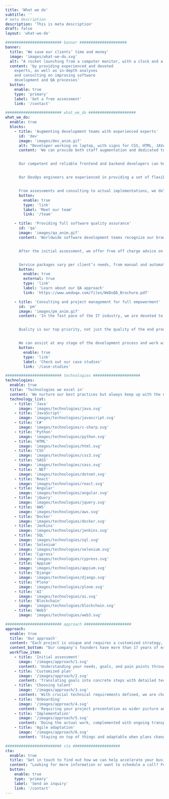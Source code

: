 ```yaml
---
title: 'What we do'
subtitle: ''
# meta description
description: 'This is meta description'
draft: false
layout: 'what-we-do'

######################### banner #####################
banner:
  title: 'We save our clients’ time and money'
  image: 'images/what-we-do.svg'
  alt: "A rocket lounching from a computer monitor, with a clock and a calendar on the wall."
  content: 'by providing experienced and devoted
    experts, as well as in-depth analyses
    and consulting on improving software
    development and QA processes'
  button:
    enable: true
    type: 'primary'
    label: 'Get a free assessment'
    link: '/contact'

######################### what_we_do #####################
what_we_do:
  enable: true
  blocks:
    - title: 'Augmenting development teams with experienced experts'
      id: 'dev'
      image: 'images/dev_anim.gif'
      alt: "Developer working on laptop, with signs for CSS, HTML, JAVA and JS around him."
      content: 'We can provide both staff augmentation and dedicated teams, depending on your needs.


      Our competent and reliable frontend and backend developers can help your ideas come to life and create top quality web solutions.


      Our DevOps engineers are experienced in providing a set of flexible services designed to enable you to build and deliver products faster and more reliably.


      From assessments and consulting to actual implementations, we deliver the most powerful development solutions.'
      button:
        enable: true
        type: 'link'
        label: 'Meet our team'
        link: '/team'

    - title: 'Providing full software quality assurance'
      id: 'qa'
      image: 'images/qa_anim.gif'
      content: 'Worldwide software development teams recognize our brand, [WeDoQA](https://www.wedoqa.com), as a reputable international supplier of QA services. Our experience with a variety of technologies guarantees that you have access to the finest options for any type of project.


      After the initial assessment, we offer free off charge advice on the best way to incorporate QA into your development process. With our dedication to clear communication, we know the questions to ask to hit the ground running.


      Service packages vary per client’s needs, from manual and automated quality assurance, QA lead, project consulting to full project management.'
      button:
        enable: true
        external: true
        type: 'link'
        label: 'Learn about our QA approach'
        link: 'https://www.wedoqa.com/files/WeDoQA_Brochure.pdf'

    - title: 'Consulting and project management for full empowerment'
      id: 'pm'
      image: 'images/pm_anim.gif'
      content: 'In the fast pace of the IT industry, we are devoted to helping our clients use their resources as efficiently as possible.


      Quality is our top priority, not just the quality of the end product but also the quality of the entire process and collaboration. We are passionate about making your ideas come to life while taking the business side of the project into account too.


      We can assist at any stage of the development process and work with your team within any type of project management methodology including Agile, Scrum, Kanban, and traditional.'
      button:
        enable: true
        type: 'link'
        label: 'Check out our case studies'
        link: '/case-studies'

######################### technologies #####################
technologies:
  enable: true
  title: 'Technologies we excel in'
  content: 'We nurture our best practices but always keep up with the newest technologies.'
  technology_list:
    - title: 'Java'
      image: 'images/technologies/java.svg'
    - title: 'JavaScript'
      image: 'images/technologies/javascript.svg'
    - title: 'C#'
      image: 'images/technologies/c-sharp.svg'
    - title: 'Python'
      image: 'images/technologies/python.svg'
    - title: 'HTML'
      image: 'images/technologies/html.svg'
    - title: 'CSS'
      image: 'images/technologies/css3.svg'
    - title: 'SASS'
      image: 'images/technologies/sass.svg'
    - title: '.NET'
      image: 'images/technologies/dotnet.svg'
    - title: 'React'
      image: 'images/technologies/react.svg'
    - title: 'Angular'
      image: 'images/technologies/angular.svg'
    - title: 'jQuery'
      image: 'images/technologies/jquery.svg'
    - title: 'AWS'
      image: 'images/technologies/aws.svg'
    - title: 'Docker'
      image: 'images/technologies/docker.svg'
    - title: 'Jenkins'
      image: 'images/technologies/jenkins.svg'
    - title: 'SQL'
      image: 'images/technologies/sql.svg'
    - title: 'Selenium'
      image: 'images/technologies/selenium.svg'
    - title: 'Cypress'
      image: 'images/technologies/cypress.svg'
    - title: 'Appium'
      image: 'images/technologies/appium.svg'
    - title: 'Django'
      image: 'images/technologies/django.svg'
    - title: 'Plone'
      image: 'images/technologies/plone.svg'
    - title: 'AI'
      image: 'images/technologies/ai.svg'
    - title: 'Blockchain'
      image: 'images/technologies/blockchain.svg'
    - title: 'Web3'
      image: 'images/technologies/web3.svg'

######################### approach #####################
approach:
  enable: true
  title: 'Our approach'
  content: "Each project is unique and requires a customized strategy, but what guides us through every communication and relationship is our in-depth domain experience, thoroughness in everything we do, transparency, and taking the human aspect into account. These are just a few of the [values](/our-story#values) we uphold and live by every day."
  content_bottom: "Our company's founders have more than 17 years of experience in each stage of the development and testing processes and are proficient in the procedures themselves. They are the ones who go through all the motions of an initial meeting, assessment, planning, and choosing the perfect team for you."
  workflow_item:
    - title: 'Initial assessment'
      image: '/images/approach/1.svg'
      content: 'Understanding your needs, goals, and pain points through a detailed interview and in-depth research'
    - title: 'Customized plan'
      image: '/images/approach/2.svg'
      content: 'Translating goals into concrete steps with detailed technical specifications, based on our expertise'
    - title: 'Choosing talent'
      image: '/images/approach/3.svg'
      content: 'With crucial technical requirements defined, we are choosing the most suitable talent for your project'
    - title: 'Onboarding'
      image: '/images/approach/4.svg'
      content: 'Requiring your project presentation as wider picture and also defining the specific tasks that will be performed'
    - title: 'Implementation'
      image: '/images/approach/5.svg'
      content: 'Doing the actual work, complemented with ongoing transparent communication and regular reporting'
    - title: 'Agile adaptation'
      image: '/images/approach/6.svg'
      content: 'Staying on top of things and adaptable when plans change, whether it is about the requirements or the team structure'

######################### cta #####################
cta:
  enable: true
  title: 'Get in touch to find out how we can help accelerate your business growth'
  content: "Looking for more information or want to schedule a call? Feel free to contact us, and we will follow up with you as soon as possible."
  button:
    enable: true
    type: 'primary'
    label: 'Send an inquiry'
    link: '/contact'
---
```

